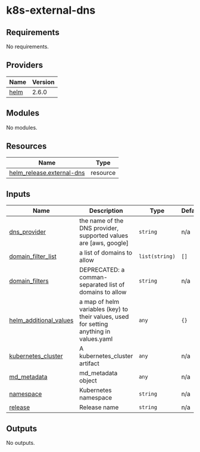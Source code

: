 # k8s-external-dns

<!-- BEGINNING OF PRE-COMMIT-TERRAFORM DOCS HOOK -->
## Requirements

No requirements.

## Providers

| Name | Version |
|------|---------|
| <a name="provider_helm"></a> [helm](#provider\_helm) | 2.6.0 |

## Modules

No modules.

## Resources

| Name | Type |
|------|------|
| [helm_release.external-dns](https://registry.terraform.io/providers/hashicorp/helm/latest/docs/resources/release) | resource |

## Inputs

| Name | Description | Type | Default | Required |
|------|-------------|------|---------|:--------:|
| <a name="input_dns_provider"></a> [dns\_provider](#input\_dns\_provider) | the name of the DNS provider, supported values are [aws, google] | `string` | n/a | yes |
| <a name="input_domain_filter_list"></a> [domain\_filter\_list](#input\_domain\_filter\_list) | a list of domains to allow | `list(string)` | `[]` | no |
| <a name="input_domain_filters"></a> [domain\_filters](#input\_domain\_filters) | DEPRECATED: a comman-separated list of domains to allow | `string` | n/a | yes |
| <a name="input_helm_additional_values"></a> [helm\_additional\_values](#input\_helm\_additional\_values) | a map of helm variables (key) to their values, used for setting anything in values.yaml | `any` | `{}` | no |
| <a name="input_kubernetes_cluster"></a> [kubernetes\_cluster](#input\_kubernetes\_cluster) | A kubernetes\_cluster artifact | `any` | n/a | yes |
| <a name="input_md_metadata"></a> [md\_metadata](#input\_md\_metadata) | md\_metadata object | `any` | n/a | yes |
| <a name="input_namespace"></a> [namespace](#input\_namespace) | Kubernetes namespace | `string` | n/a | yes |
| <a name="input_release"></a> [release](#input\_release) | Release name | `string` | n/a | yes |

## Outputs

No outputs.
<!-- END OF PRE-COMMIT-TERRAFORM DOCS HOOK -->
